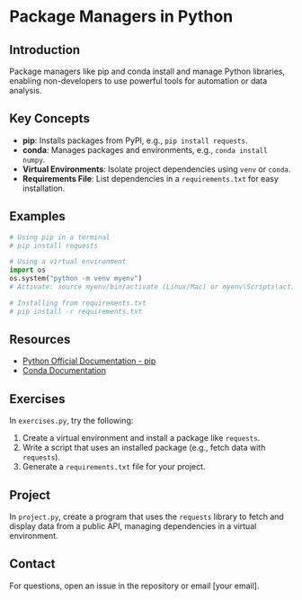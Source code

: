# Package Managers in Python

## Introduction
Package managers like pip and conda install and manage Python libraries, enabling non-developers to use powerful tools for automation or data analysis.

## Key Concepts
- **pip**: Installs packages from PyPI, e.g., `pip install requests`.
- **conda**: Manages packages and environments, e.g., `conda install numpy`.
- **Virtual Environments**: Isolate project dependencies using `venv` or `conda`.
- **Requirements File**: List dependencies in a `requirements.txt` for easy installation.

## Examples
```python
# Using pip in a terminal
# pip install requests

# Using a virtual environment
import os
os.system("python -m venv myenv")
# Activate: source myenv/bin/activate (Linux/Mac) or myenv\Scripts\activate (Windows)

# Installing from requirements.txt
# pip install -r requirements.txt
```

## Resources
- [Python Official Documentation - pip](https://pip.pypa.io/en/stable/)
- [Conda Documentation](https://docs.conda.io/en/latest/)

## Exercises
In `exercises.py`, try the following:
1. Create a virtual environment and install a package like `requests`.
2. Write a script that uses an installed package (e.g., fetch data with `requests`). 
3. Generate a `requirements.txt` file for your project.

## Project
In `project.py`, create a program that uses the `requests` library to fetch and display data from a public API, managing dependencies in a virtual environment.

## Contact
For questions, open an issue in the repository or email [your email].
